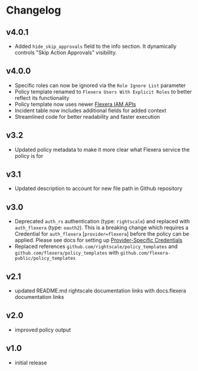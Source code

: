 # Changelog

## v4.0.1

- Added `hide_skip_approvals` field to the info section. It dynamically controls "Skip Action Approvals" visibility.

## v4.0.0

- Specific roles can now be ignored via the `Role Ignore List` parameter
- Policy template renamed to `Flexera Users With Explicit Roles` to better reflect its functionality
- Policy template now uses newer [Flexera IAM APIs](https://developer.flexera.com/docs/api/iam/v1)
- Incident table now includes additional fields for added context
- Streamlined code for better readability and faster execution

## v3.2

- Updated policy metadata to make it more clear what Flexera service the policy is for

## v3.1

- Updated description to account for new file path in Github repository

## v3.0

- Deprecated `auth_rs` authentication (type: `rightscale`) and replaced with `auth_flexera` (type: `oauth2`).  This is a breaking change which requires a Credential for `auth_flexera` [`provider=flexera`] before the policy can be applied.  Please see docs for setting up [Provider-Specific Credentials](https://docs.flexera.com/flexera/EN/Automation/ProviderCredentials.htm)
- Replaced references `github.com/rightscale/policy_templates` and `github.com/flexera/policy_templates` with `github.com/flexera-public/policy_templates`

## v2.1

- updated README.md rightscale documentation links with docs.flexera documentation links

## v2.0

- improved policy output

## v1.0

- initial release
